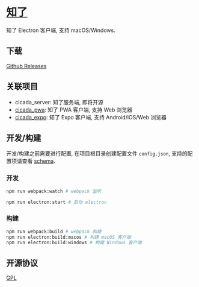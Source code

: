 # [知了](https://cicada.mebtte.com)

知了 Electron 客户端, 支持 macOS/Windows.

## 下载

[Github Releases](https://github.com/mebtte/cicada_electron/releases)

## 关联项目

- cicada_server: 知了服务端, 即将开源
- [cicada_pwa](https://github.com/mebtte/cicada_pwa): 知了 PWA 客户端, 支持 Web 浏览器
- [cicada_expo](https://github.com/mebtte/cicada_expo): 知了 Expo 客户端, 支持 Android/iOS/Web 浏览器

## 开发/构建

开发/构建之前需要进行配置, 在项目根目录创建配置文件 `config.json`, 支持的配置项请查看 [schema](./webpack/config_schema.js).

### 开发

```bash
npm run webpack:watch # webpack 监听
```

```bash
npm run electron:start # 启动 electron
```

### 构建

```bash
npm run webpack:build # webpack 构建
npm run electron:build:macos # 构建 macOS 客户端
npm run electron:build:windows # 构建 Windows 客户端
```

## 开源协议

[GPL](./license)
